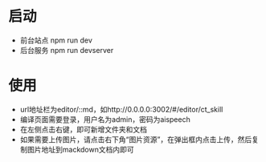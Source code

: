 启动
=
- 前台站点 npm run dev
- 后台服务 npm run devserver


使用
=
- url地址栏为editor/::md，如http://0.0.0.0:3002/#/editor/ct_skill
- 编译页面需要登录，用户名为admin，密码为aispeech
- 在左侧点击右键，即可新增文件夹和文档
- 如果需要上传图片，请点击右下角“图片资源”，在弹出框内点击上传，然后复制图片地址到mackdown文档内即可
